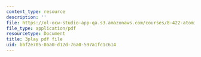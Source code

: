 ```yaml
---
content_type: resource
description: ''
file: https://ol-ocw-studio-app-qa.s3.amazonaws.com/courses/8-422-atomic-and-optical-physics-ii-spring-2013/bbf2e7050aa0d12d76a0597a1fc1c614_r6OUO3an7-0.pdf
file_type: application/pdf
resourcetype: Document
title: 3play pdf file
uid: bbf2e705-0aa0-d12d-76a0-597a1fc1c614
---
```

